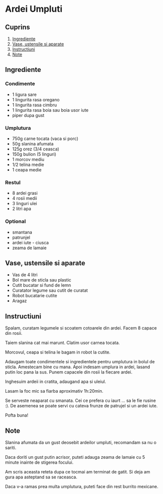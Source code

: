 # Ardei Umpluti

## Cuprins

1. [Ingrediente](#ingrediente)
2. [Vase, ustensile si aparate](#vase-ustensile-aparate)
3. [Instructiuni](#instructiuni)
4. [Note](#note)

<a id="ingrediente"></a>

## Ingrediente

### Condimente

- 1 ligura sare
- 1 lingurita rasa oregano
- 1 lingurita rasa cimbru
- 1 lingurita rasa boia sau boia usor iute
- piper dupa gust

### Umplutura

- 750g carne tocata (vaca si porc)
- 50g slanina afumata
- 125g orez (3/4 ceasca)
- 150g bulion (5 linguri)
- 1 morcov mediu
- 1/2 telina medie
- 1 ceapa medie

### Restul

- 8 ardei grasi
- 4 rosii medii
- 3 linguri ulei
- 2 litri apa

### Optional

- smantana
- patrunjel
- ardei iute - ciusca
- zeama de lamaie

<a id="vase-ustensile-aparate"></a>

## Vase, ustensile si aparate

- Vas de 4 litri
- Bol mare de sticla sau plastic
- Cutit bucatar si fund de lemn
- Curatator legume sau cutit de curatat
- Robot bucatarie cutite
- Aragaz

<a id="instructiuni"></a>

## Instructiuni

Spalam, curatam legumele si scoatem cotoarele din ardei.
Facem 8 capace din rosii.

Taiem slanina cat mai marunt. Clatim usor carnea tocata.

Morcovul, ceapa si telina le bagam in robot la cutite.

Adaugam toate condimentele si ingredientele pentru umplutura in bolul de sticla.
Amestecam bine cu mana. Apoi indesam umplura in ardei, lasand putin loc pana la sus.
Punem capacele din rosii la fiecare ardei.

Inghesuim ardeii in cratita, adaugand apa si uleiul.

Lasam la foc mic sa fiarba aproximativ 1h:20min.

Se serveste neaparat cu smanata. Cei ce prefera cu iaurt ... sa le fie rusine :).
De asemenea se poate servi cu cateva frunze de patrujel si un ardei iute.

Pofta buna!

<a id="note"></a>

## Note

Slanina afumata da un gust deosebit ardeilor umpluti, recomandam sa nu o sariti.

Daca doriti un gust putin acrisor, puteti adauga zeama de lamaie cu 5 minute inainte de stigerea focului.

Am scris aceasta reteta dupa ce tocmai am terminat de gatit. Si deja am gura apa asteptand sa se raceasca.

Daca v-a ramas prea multa umplutura, puteti face din rest burrito mexicane.